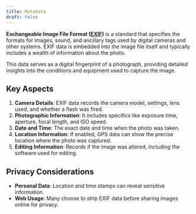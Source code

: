 ```yaml
---
title: Metadata
draft: false
---
```


**Exchangeable Image File Format ([EXIF](https://en.wikipedia.org/wiki/Exif))** is a standard that specifies the formats for images, sound, and ancillary tags used by digital cameras and other systems. EXIF data is embedded into the image file itself and typically includes a wealth of information about the photo.

This data serves as a digital fingerprint of a photograph, providing detailed insights into the conditions and equipment used to capture the image.

## Key Aspects
1. **Camera Details**: EXIF data records the camera model, settings, lens used, and whether a flash was fired.
2. **Photographic Information**: It includes specifics like exposure time, aperture, focal length, and ISO speed.
3. **Date and Time**: The exact date and time when the photo was taken.
4. **Location Information**: If enabled, GPS data can show the precise location where the photo was captured.
5. **Editing Information**: Records if the image was altered, including the software used for editing.

## Privacy Considerations
- **Personal Data**: Location and time stamps can reveal sensitive information.
- **Web Usage**: Many choose to strip EXIF data before sharing images online for privacy.
